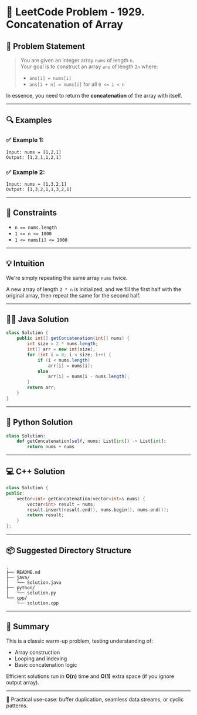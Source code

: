 # 🔁 LeetCode Problem - 1929. Concatenation of Array

## 📝 Problem Statement

> You are given an integer array `nums` of length `n`.  
> Your goal is to construct an array `ans` of length `2n` where:
>
> - `ans[i] = nums[i]`  
> - `ans[i + n] = nums[i]` for all `0 <= i < n`  

In essence, you need to return the **concatenation** of the array with itself.

---

## 🔍 Examples

### ✅ Example 1:
```
Input: nums = [1,2,1]
Output: [1,2,1,1,2,1]
```

### ✅ Example 2:
```
Input: nums = [1,3,2,1]
Output: [1,3,2,1,1,3,2,1]
```

---

## 📌 Constraints

- `n == nums.length`
- `1 <= n <= 1000`
- `1 <= nums[i] <= 1000`

---

## 💡 Intuition

We're simply repeating the same array `nums` twice.

A new array of length `2 * n` is initialized, and we fill the first half with the original array, then repeat the same for the second half.

---

## 🧑‍💻 Java Solution
```java
class Solution {
    public int[] getConcatenation(int[] nums) {
        int size = 2 * nums.length;
        int[] arr = new int[size];
        for (int i = 0; i < size; i++) {
            if (i < nums.length)
                arr[i] = nums[i];
            else
                arr[i] = nums[i - nums.length];
        }
        return arr;
    }
}
```

---

## 🐍 Python Solution
```python
class Solution:
    def getConcatenation(self, nums: List[int]) -> List[int]:
        return nums + nums
```

---

## 💻 C++ Solution
```cpp
class Solution {
public:
    vector<int> getConcatenation(vector<int>& nums) {
        vector<int> result = nums;
        result.insert(result.end(), nums.begin(), nums.end());
        return result;
    }
};
```

---

## 📦 Suggested Directory Structure
```
.
├── README.md
├── java/
│   └── Solution.java
├── python/
│   └── solution.py
└── cpp/
    └── solution.cpp
```

---

## 🧠 Summary

This is a classic warm-up problem, testing understanding of:
- Array construction
- Looping and indexing
- Basic concatenation logic

Efficient solutions run in **O(n)** time and **O(1)** extra space (if you ignore output array).

---

📏 Practical use-case: buffer duplication, seamless data streams, or cyclic patterns.
